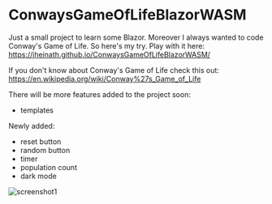 # ConwaysGameOfLifeBlazorWASM

Just a small project to learn some Blazor. Moreover I always wanted to code Conway's Game of Life. So here's my try.
Play with it here: https://jheinath.github.io/ConwaysGameOfLifeBlazorWASM/

If you don't know about Conway's Game of Life check this out: https://en.wikipedia.org/wiki/Conway%27s_Game_of_Life 

There will be more features added to the project soon:
- templates

Newly added:
- reset button
- random button
- timer
- population count
- dark mode

![screenshot1](https://user-images.githubusercontent.com/44709506/124485069-7ca16f00-ddac-11eb-8fbd-a4c6bc3b147b.JPG)
